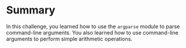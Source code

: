 # Summary

In this challenge, you learned how to use the `argparse` module to parse command-line arguments. You also learned how to use command-line arguments to perform simple arithmetic operations.